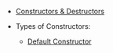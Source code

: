 - [Constructors & Destructors](Constructor_Destructor.md)


- Types of Constructors:
  - [Default Constructor](Constructor_Destructor.md)
